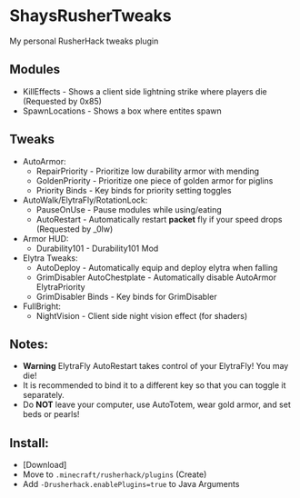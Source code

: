  
# ShaysRusherTweaks

My personal RusherHack tweaks plugin

## Modules
- KillEffects - Shows a client side lightning strike where players die (Requested by 0x85)
- SpawnLocations - Shows a box where entites spawn

## Tweaks
- AutoArmor:
  - RepairPriority - Prioritize low durability armor with mending
  - GoldenPriority - Prioritize one piece of golden armor for piglins
  - Priority Binds - Key binds for priority setting toggles
- AutoWalk/ElytraFly/RotationLock:
  - PauseOnUse - Pause modules while using/eating
  - AutoRestart - Automatically restart **packet** fly if your speed drops (Requested by _0lw)
- Armor HUD:
  - Durability101 - Durability101 Mod
- Elytra Tweaks:
  - AutoDeploy - Automatically equip and deploy elytra when falling
  - GrimDisabler AutoChestplate - Automatically disable AutoArmor ElytraPriority
  - GrimDisabler Binds - Key binds for GrimDisabler
- FullBright:
  - NightVision - Client side night vision effect (for shaders)

## Notes:
- **Warning** ElytraFly AutoRestart takes control of your ElytraFly! You may die!
- It is recommended to bind it to a different key so that you can toggle it separately.
- Do **NOT** leave your computer, use AutoTotem, wear gold armor, and set beds or pearls!

## Install:
- [Download]
- Move to `.minecraft/rusherhack/plugins` (Create)
- Add `-Drusherhack.enablePlugins=true` to Java Arguments
